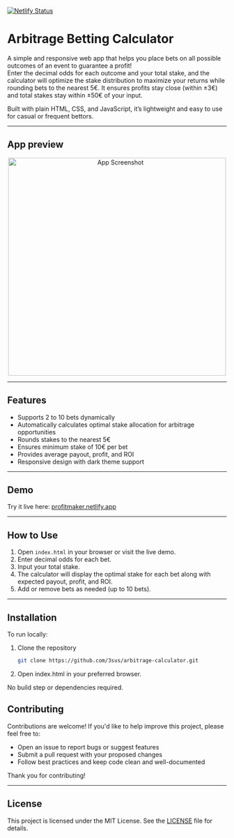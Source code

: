 [![Netlify Status](https://api.netlify.com/api/v1/badges/14e6d68e-be94-4522-9b2e-66e2eaee542c/deploy-status)](https://app.netlify.com/projects/profitmaker/deploys)

# Arbitrage Betting Calculator

A simple and responsive web app that helps you place bets on all possible outcomes of an event to guarantee a profit!  
Enter the decimal odds for each outcome and your total stake, and the calculator will optimize the stake distribution to maximize your returns while rounding bets to the nearest 5€. It ensures profits stay close (within ±3€) and total stakes stay within ±50€ of your input.

Built with plain HTML, CSS, and JavaScript, it’s lightweight and easy to use for casual or frequent bettors.

---

## App preview

<p align="center">
  <img src="https://github.com/user-attachments/assets/0a8d7ecf-8875-4179-9736-68375941dc9e" alt="App Screenshot" width="500"/>
</p>

---

## Features

- Supports 2 to 10 bets dynamically
- Automatically calculates optimal stake allocation for arbitrage opportunities
- Rounds stakes to the nearest 5€
- Ensures minimum stake of 10€ per bet
- Provides average payout, profit, and ROI
- Responsive design with dark theme support

---

## Demo

Try it live here: [profitmaker.netlify.app](https://profitmaker.netlify.app)

---

## How to Use

1. Open `index.html` in your browser or visit the live demo.
2. Enter decimal odds for each bet.
3. Input your total stake.
4. The calculator will display the optimal stake for each bet along with expected payout, profit, and ROI.
5. Add or remove bets as needed (up to 10 bets).

---

## Installation

To run locally:

1. Clone the repository  
   ```bash
   git clone https://github.com/3sus/arbitrage-calculator.git

2. Open index.html in your preferred browser.

No build step or dependencies required.


## Contributing

Contributions are welcome! If you'd like to help improve this project, please feel free to:

- Open an issue to report bugs or suggest features
- Submit a pull request with your proposed changes
- Follow best practices and keep code clean and well-documented

Thank you for contributing!

---

## License

This project is licensed under the MIT License. See the [LICENSE](LICENSE) file for details.


